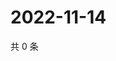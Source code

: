 # 2022-11-14

共 0 条

<!-- BEGIN WEIBO -->
<!-- 最后更新时间 Mon Nov 14 2022 21:39:17 GMT+0800 (China Standard Time) -->

<!-- END WEIBO -->
